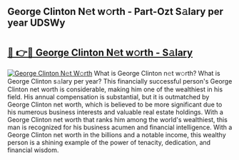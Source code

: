 ## George Clinton N𝚎t w𝚘rth - Part-Ozt S𝚊lary per year UDSWy

# <h2><a href="http://gc3fz0o.nevu.top/?p=George+Clinton">🔗 👉🔴 George Clinton N𝚎t w𝚘rth - S𝚊lary</a></h2>

[![George Clinton N𝚎t W𝚘rth](https://i.imgur.com/Oavwk0R.jpeg)](http://gc3fz0o.nevu.top/?p=George+Clinton)
What is George Clinton n𝚎t w𝚘rth? What is George Clinton s𝚊lary per year?
This financially successful person's George Clinton net worth is considerable, making him one of the wealthiest in his field. His annual compensation is substantial, but it is outmatched by George Clinton net worth, which is believed to be more significant due to his numerous business interests and valuable real estate holdings. With a George Clinton net worth that ranks him among the world's wealthiest, this man is recognized for his business acumen and financial intelligence. With a George Clinton net worth in the billions and a notable income, this wealthy person is a shining example of the power of tenacity, dedication, and financial wisdom.
